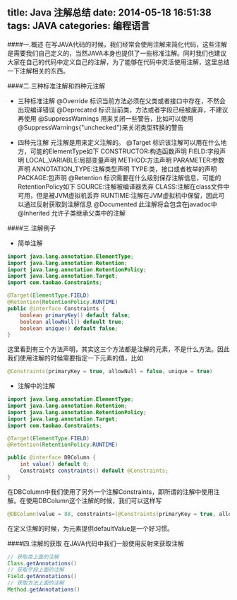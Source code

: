 title: Java 注解总结
date: 2014-05-18 16:51:38
tags: JAVA
categories: 编程语言
---

####一.概述
在写JAVA代码的时候，我们经常会使用注解来简化代码，这些注解是需要我们自己定义的，当然JAVA本身也提供了一些标准注解。同时我们也建议大家在自己的代码中定义自己的注解，为了能够在代码中灵活使用注解，这里总结一下注解相关的东西。

<!-- more -->

####二.三种标准注解和四种元注解
* 三种标准注解
@Override 标识当前方法必须在父类或者接口中存在，不然会出现编译错误
@Deprecated 标识当前类，方法或者字段已经被废弃，不建议再使用
@SuppressWarnings 用来关闭一些警告，比如可以使用@SuppressWarnings{"unchecked"}来关闭类型转换的警告

* 四种元注解
元注解是用来定义注解的。
@Target
标识该注解可以用在什么地方，可能的ElementType如下
CONSTRUCTOR:构造函数声明
FIELD:字段声明
LOCAL_VARIABLE:局部变量声明
METHOD:方法声明
PARAMETER:参数声明
ANNOTATION_TYPE:注解类型声明
TYPE:类，接口或者枚举的声明
PACKAGE:包声明
@Retention
标识需要在什么级别保存注解信息，可能的RetentionPolicy如下
SOURCE:注解被编译器丢弃
CLASS:注解在class文件中可用，但是被JVM虚拟机丢弃
RUNTIME:注解在JVM虚拟机中保留，因此可以通过反射获取到注解信息
@Documented
此注解将会包含在javadoc中
@Inherited
允许子类继承父类中的注解

####三.注解例子

* 简单注解

```java
import java.lang.annotation.ElementType;
import java.lang.annotation.Retention;
import java.lang.annotation.RetentionPolicy;
import java.lang.annotation.Target;
import com.taobao.Constraints;

@Target(ElementType.FIELD)
@Retention(RetentionPolicy.RUNTIME)
public @interface Constraints {
    boolean primaryKey() default false;
    boolean allowNull() default true;
    boolean unique() default false;
}
```

这里看到有三个方法声明，其实这三个方法都是注解的元素，不是什么方法。因此我们使用注解的时候需要指定一下元素的值，比如
```java
@Constraints(primaryKey = true, allowNull = false, unique = true)
```
* 注解中的注解

```java
import java.lang.annotation.ElementType;
import java.lang.annotation.Retention;
import java.lang.annotation.RetentionPolicy;
import java.lang.annotation.Target;
import com.taobao.Constraints;

@Target(ElementType.FIELD)
@Retention(RetentionPolicy.RUNTIME)

public @interface DBColumn {
    int value() default 0;
    Constraints constraints() default @Constraints;
}
```

在DBColumn中我们使用了另外一个注解Constraints，即所谓的注解中使用注解。在使用DBColumn这个注解的时候，我们可以这样写
```java
@DBColumn(value = 88, constraints=(@Constraints(primaryKey = true, allowNull = false, unique = true)))
```

在定义注解的时候，为元素提供defaultValue是一个好习惯。

####四.注解的获取
在JAVA代码中我们一般使用反射来获取注解
```java
// 获取类上面的注解
Class.getAnnotations()
// 获取字段上面的注解
Field.getAnnotations()
// 获取方法上面的注解
Method.getAnnotations()
```
